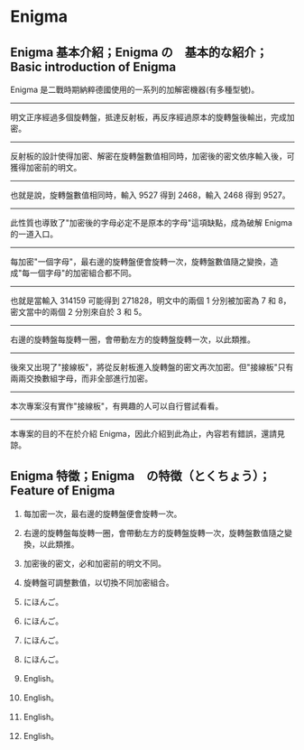 # Enigma

## Enigma 基本介紹；Enigma の　基本的な紹介；Basic introduction of Enigma

Enigma 是二戰時期納粹德國使用的一系列的加解密機器(有多種型號)。

---

明文正序經過多個旋轉盤，抵達反射板，再反序經過原本的旋轉盤後輸出，完成加密。

---

反射板的設計使得加密、解密在旋轉盤數值相同時，加密後的密文依序輸入後，可獲得加密前的明文。

---

也就是說，旋轉盤數值相同時，輸入 9527 得到 2468，輸入 2468 得到 9527。

---

此性質也導致了"加密後的字母必定不是原本的字母"這項缺點，成為破解 Enigma 的一道入口。

---

每加密"一個字母"，最右邊的旋轉盤便會旋轉一次，旋轉盤數值隨之變換，造成"每一個字母"的加密組合都不同。

---

也就是當輸入 314159 可能得到 271828，明文中的兩個 1 分別被加密為 7 和 8，密文當中的兩個 2 分別來自於 3 和 5。

---

右邊的旋轉盤每旋轉一圈，會帶動左方的旋轉盤旋轉一次，以此類推。

---

後來又出現了"接線板"，將從反射板進入旋轉盤的密文再次加密。但"接線板"只有兩兩交換數組字母，而非全部進行加密。

---

本次專案沒有實作"接線板"，有興趣的人可以自行嘗試看看。

---

本專案的目的不在於介紹 Enigma，因此介紹到此為止，內容若有錯誤，還請見諒。

## Enigma 特徵；Enigma　の特徴（とくちょう）；Feature of Enigma

1. 每加密一次，最右邊的旋轉盤便會旋轉一次。
2. 右邊的旋轉盤每旋轉一圈，會帶動左方的旋轉盤旋轉一次，旋轉盤數值隨之變換，以此類推。
3. 加密後的密文，必和加密前的明文不同。
4. 旋轉盤可調整數值，以切換不同加密組合。


1. にほんご。
2. にほんご。
3. にほんご。
4. にほんご。


1. English。
2. English。
3. English。
4. English。
